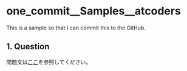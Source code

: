 # one_commit__Samples__atcoders

This is a sample so that I can commit this to the GitHub.

## 1. Question

問題文は[ここ](https://atcoder.jp/contests/code-festival-2014-morning-easy/tasks/code_festival_morning_easy_a)を参照してください。
